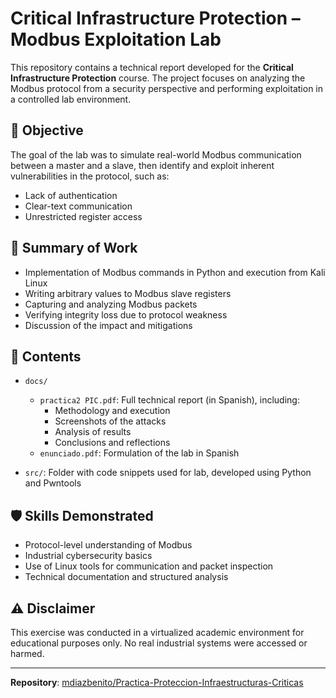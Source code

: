 # Critical Infrastructure Protection – Modbus Exploitation Lab

This repository contains a technical report developed for the **Critical Infrastructure Protection** course. The project focuses on analyzing the Modbus protocol from a security perspective and performing exploitation in a controlled lab environment.

## 🧠 Objective

The goal of the lab was to simulate real-world Modbus communication between a master and a slave, then identify and exploit inherent vulnerabilities in the protocol, such as:

- Lack of authentication
- Clear-text communication
- Unrestricted register access

## 🧩 Summary of Work

- Implementation of Modbus commands in Python and execution from Kali Linux
- Writing arbitrary values to Modbus slave registers
- Capturing and analyzing Modbus packets
- Verifying integrity loss due to protocol weakness
- Discussion of the impact and mitigations

## 📄 Contents
- `docs/`
  - `practica2 PIC.pdf`: Full technical report (in Spanish), including:
    - Methodology and execution
    - Screenshots of the attacks
    - Analysis of results
    - Conclusions and reflections
  - `enunciado.pdf`: Formulation of the lab in Spanish

- `src/`: Folder with code snippets used for lab, developed using Python and Pwntools

## 🛡️ Skills Demonstrated

- Protocol-level understanding of Modbus
- Industrial cybersecurity basics
- Use of Linux tools for communication and packet inspection
- Technical documentation and structured analysis

## ⚠️ Disclaimer

This exercise was conducted in a virtualized academic environment for educational purposes only. No real industrial systems were accessed or harmed.

---

**Repository**: [mdiazbenito/Practica-Proteccion-Infraestructuras-Criticas](https://github.com/mdiazbenito/Practica-Proteccion-Infraestructuras-Criticas)
